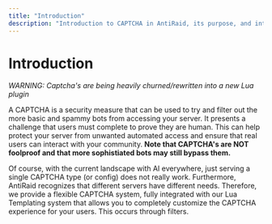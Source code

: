```yaml
---
title: "Introduction"
description: "Introduction to CAPTCHA in AntiRaid, its purpose, and integration with Lua templating."
---
```


# Introduction

_WARNING: Captcha's are being heavily churned/rewritten into a new Lua plugin_

A CAPTCHA is a security measure that can be used to try and filter out the more basic and spammy bots from accessing your server. It presents a challenge that users must complete to prove they are human. This can help protect your server from unwanted automated access and ensure that real users can interact with your community. **Note that CAPTCHA's are NOT foolproof and that more sophistiated bots may still bypass them.**

Of course, with the current landscape with AI everywhere, just serving a single CAPTCHA type (or config) does not really work. Furthermore, AntiRaid recognizes that different servers have different needs. Therefore, we provide a flexible CAPTCHA system, fully integrated with our Lua Templating system that allows you to completely customize the CAPTCHA experience for your users. This occurs through filters.
